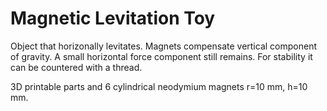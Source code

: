 # Magnetic Levitation Toy

Object that horizonally levitates. Magnets compensate
vertical component of gravity. A small horizontal force 
component still remains. For stability it can be countered
with a thread.

3D printable parts and 6 cylindrical neodymium magnets 
r=10 mm, h=10 mm.

